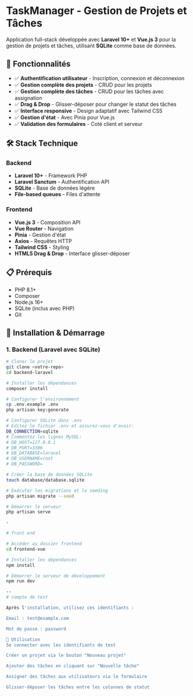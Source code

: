 # TaskManager - Gestion de Projets et Tâches

Application full-stack développée avec **Laravel 10+** et **Vue.js 3** pour la gestion de projets et tâches, utilisant **SQLite** comme base de données.

## 🚀 Fonctionnalités

- ✅ **Authentification utilisateur** - Inscription, connexion et déconnexion
- ✅ **Gestion complète des projets** - CRUD pour les projets
- ✅ **Gestion complète des tâches** - CRUD pour les tâches avec assignation
- ✅ **Drag & Drop** - Glisser-déposer pour changer le statut des tâches
- ✅ **Interface responsive** - Design adaptatif avec Tailwind CSS
- ✅ **Gestion d'état** - Avec Pinia pour Vue.js
- ✅ **Validation des formulaires** - Coté client et serveur

## 🛠️ Stack Technique

### Backend
- **Laravel 10+** - Framework PHP
- **Laravel Sanctum** - Authentification API
- **SQLite** - Base de données légère
- **File-based queues** - Files d'attente

### Frontend
- **Vue.js 3** - Composition API
- **Vue Router** - Navigation
- **Pinia** - Gestion d'état
- **Axios** - Requêtes HTTP
- **Tailwind CSS** - Styling
- **HTML5 Drag & Drop** - Interface glisser-déposer

## 📋 Prérequis

- PHP 8.1+
- Composer
- Node.js 16+
- SQLite (inclus avec PHP)
- Git

## 🚀 Installation & Démarrage

### 1. Backend (Laravel avec SQLite)

```bash
# Cloner le projet
git clone <votre-repo>
cd backend-laravel

# Installer les dépendances
composer install

# Configurer l'environnement
cp .env.example .env
php artisan key:generate

# Configurer SQLite dans .env
# Editez le fichier .env et assurez-vous d'avoir:
DB_CONNECTION=sqlite
# Commentez les lignes MySQL:
# DB_HOST=127.0.0.1
# DB_PORT=3306
# DB_DATABASE=laravel
# DB_USERNAME=root
# DB_PASSWORD=

# Créer la base de données SQLite
touch database/database.sqlite

# Exécuter les migrations et le seeding
php artisan migrate --seed

# Démarrer le serveur
php artisan serve

-

# front end

# Accéder au dossier frontend
cd frontend-vue

# Installer les dépendances
npm install

# Démarrer le serveur de développement
npm run dev

--
# compte de test

Après l'installation, utilisez ces identifiants :

Email : test@example.com

Mot de passe : password

📖 Utilisation
Se connecter avec les identifiants de test

Créer un projet via le bouton "Nouveau projet"

Ajouter des tâches en cliquant sur "Nouvelle tâche"

Assigner des tâches aux utilisateurs via le formulaire

Glisser-déposer les tâches entre les colonnes de statut